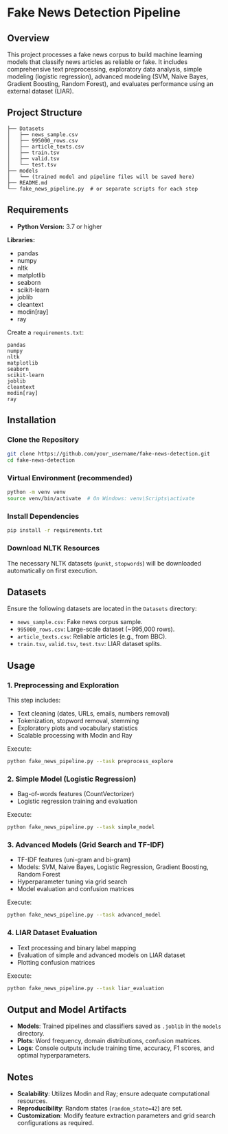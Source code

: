 # Fake News Detection Pipeline

## Overview

This project processes a fake news corpus to build machine learning models that classify news articles as reliable or fake. It includes comprehensive text preprocessing, exploratory data analysis, simple modeling (logistic regression), advanced modeling (SVM, Naive Bayes, Gradient Boosting, Random Forest), and evaluates performance using an external dataset (LIAR).

## Project Structure

```
├── Datasets
│   ├── news_sample.csv
│   ├── 995000_rows.csv
│   ├── article_texts.csv
│   ├── train.tsv
│   ├── valid.tsv
│   └── test.tsv
├── models
│   └── (trained model and pipeline files will be saved here)
├── README.md
└── fake_news_pipeline.py  # or separate scripts for each step
```

## Requirements

- **Python Version:** 3.7 or higher

**Libraries:**
- pandas
- numpy
- nltk
- matplotlib
- seaborn
- scikit-learn
- joblib
- cleantext
- modin[ray]
- ray

Create a `requirements.txt`:

```text
pandas
numpy
nltk
matplotlib
seaborn
scikit-learn
joblib
cleantext
modin[ray]
ray
```

## Installation

### Clone the Repository

```bash
git clone https://github.com/your_username/fake-news-detection.git
cd fake-news-detection
```

### Virtual Environment (recommended)

```bash
python -m venv venv
source venv/bin/activate  # On Windows: venv\Scripts\activate
```

### Install Dependencies

```bash
pip install -r requirements.txt
```

### Download NLTK Resources

The necessary NLTK datasets (`punkt`, `stopwords`) will be downloaded automatically on first execution.

## Datasets

Ensure the following datasets are located in the `Datasets` directory:
- `news_sample.csv`: Fake news corpus sample.
- `995000_rows.csv`: Large-scale dataset (~995,000 rows).
- `article_texts.csv`: Reliable articles (e.g., from BBC).
- `train.tsv`, `valid.tsv`, `test.tsv`: LIAR dataset splits.

## Usage

### 1. Preprocessing and Exploration

This step includes:
- Text cleaning (dates, URLs, emails, numbers removal)
- Tokenization, stopword removal, stemming
- Exploratory plots and vocabulary statistics
- Scalable processing with Modin and Ray

Execute:
```bash
python fake_news_pipeline.py --task preprocess_explore
```

### 2. Simple Model (Logistic Regression)

- Bag-of-words features (CountVectorizer)
- Logistic regression training and evaluation

Execute:
```bash
python fake_news_pipeline.py --task simple_model
```

### 3. Advanced Models (Grid Search and TF-IDF)

- TF-IDF features (uni-gram and bi-gram)
- Models: SVM, Naive Bayes, Logistic Regression, Gradient Boosting, Random Forest
- Hyperparameter tuning via grid search
- Model evaluation and confusion matrices

Execute:
```bash
python fake_news_pipeline.py --task advanced_model
```

### 4. LIAR Dataset Evaluation

- Text processing and binary label mapping
- Evaluation of simple and advanced models on LIAR dataset
- Plotting confusion matrices

Execute:
```bash
python fake_news_pipeline.py --task liar_evaluation
```

## Output and Model Artifacts

- **Models**: Trained pipelines and classifiers saved as `.joblib` in the `models` directory.
- **Plots**: Word frequency, domain distributions, confusion matrices.
- **Logs**: Console outputs include training time, accuracy, F1 scores, and optimal hyperparameters.

## Notes

- **Scalability**: Utilizes Modin and Ray; ensure adequate computational resources.
- **Reproducibility**: Random states (`random_state=42`) are set.
- **Customization**: Modify feature extraction parameters and grid search configurations as required.

